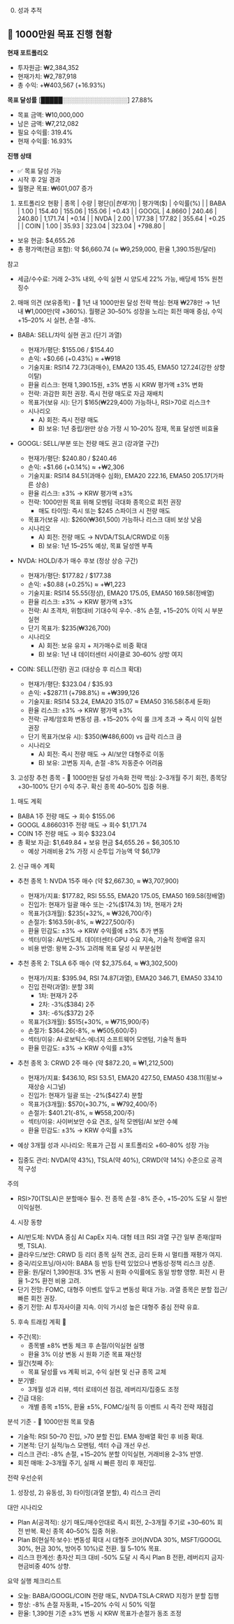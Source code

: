 0. 성과 추적
## 🎯 1000만원 목표 진행 현황

**현재 포트폴리오**
- 투자원금: ₩2,384,352
- 현재가치: ₩2,787,918
- 총 수익: +₩403,567 (+16.93%)

**목표 달성률**
[█████░░░░░░░░░░░░░░░] 27.88%
- 목표 금액: ₩10,000,000
- 남은 금액: ₩7,212,082
- 필요 수익률: 319.4%
- 현재 수익률: 16.93%

**진행 상태**
- ✅ 목표 달성 가능
- 시작 후 2일 경과
- 월평균 목표: ₩601,007 증가

1. 포트폴리오 현황
| 종목 | 수량 | 평단($) | 현재가($) | 평가액($) | 수익률(%) |
| BABA | 1.00 | 154.40 | 155.06 | 155.06 | +0.43 |
| GOOGL | 4.8660 | 240.46 | 240.80 | 1,171.74 | +0.14 |
| NVDA | 2.00 | 177.38 | 177.82 | 355.64 | +0.25 |
| COIN | 1.00 | 35.93 | 323.04 | 323.04 | +798.80 |

- 보유 현금: $4,655.26
- 총 평가액(현금 포함): 약 $6,660.74 (≈ ₩9,259,000, 환율 1,390.15원/달러)

참고
- 세금/수수료: 거래 2–3% 내외, 수익 실현 시 양도세 22% 가능, 배당세 15% 원천징수

2. 매매 의견 (보유종목) - 🎯 1년 내 1000만원 달성 전략
핵심: 현재 ₩278만 → 1년 내 ₩1,000만(약 +360%). 월평균 30–50% 성장을 노리는 회전 매매 중심, 수익 +15–20% 시 실현, 손절 -8%.

- BABA: SELL/차익 실현 권고 (단기 과열)
  - 현재가/평단: $155.06 / $154.40
  - 손익: +$0.66 (+0.43%) ≈ +₩918
  - 기술지표: RSI14 72.73(과매수), EMA20 135.45, EMA50 127.24(강한 상향 이탈)
  - 환율 리스크: 현재 1,390.15원, ±3% 변동 시 KRW 평가액 ±3% 변화
  - 전략: 과감한 회전 권장. 즉시 전량 매도로 자금 재배치
  - 목표가(보유 시): 단기 $165(₩229,400) 가능하나, RSI>70로 리스크↑
  - 시나리오
    - A) 회전: 즉시 전량 매도
    - B) 보유: 1년 중립/완만 상승 가정 시 10–20% 잠재, 목표 달성엔 비효율

- GOOGL: SELL/부분 또는 전량 매도 권고 (강과열 구간)
  - 현재가/평단: $240.80 / $240.46
  - 손익: +$1.66 (+0.14%) ≈ +₩2,306
  - 기술지표: RSI14 84.51(과매수 심화), EMA20 222.16, EMA50 205.17(가파른 상승)
  - 환율 리스크: ±3% → KRW 평가액 ±3%
  - 전략: 1000만원 목표 위해 모멘텀 극대화 종목으로 회전 권장
    - 매도 타이밍: 즉시 또는 $245 스파이크 시 전량 매도
  - 목표가(보유 시): $260(₩361,500) 가능하나 리스크 대비 보상 낮음
  - 시나리오
    - A) 회전: 전량 매도 → NVDA/TSLA/CRWD로 이동
    - B) 보유: 1년 15–25% 예상, 목표 달성엔 부족

- NVDA: HOLD/추가 매수 후보 (정상 상승 구간)
  - 현재가/평단: $177.82 / $177.38
  - 손익: +$0.88 (+0.25%) ≈ +₩1,223
  - 기술지표: RSI14 55.55(정상), EMA20 175.05, EMA50 169.58(정배열)
  - 환율 리스크: ±3% → KRW 평가액 ±3%
  - 전략: AI 초격차, 위험대비 기대수익 우수. -8% 손절, +15–20% 이익 시 부분 실현
  - 단기 목표가: $235(₩326,700)
  - 시나리오
    - A) 회전: 보유 유지 + 저가매수로 비중 확대
    - B) 보유: 1년 내 데이터센터 사이클로 30–60% 상방 여지

- COIN: SELL(전량) 권고 (대상승 후 리스크 확대)
  - 현재가/평단: $323.04 / $35.93
  - 손익: +$287.11 (+798.8%) ≈ +₩399,126
  - 기술지표: RSI14 53.24, EMA20 315.07 ≈ EMA50 316.58(추세 둔화)
  - 환율 리스크: ±3% → KRW 평가액 ±3%
  - 전략: 규제/암호화 변동성 큼. +15–20% 수익 룰 크게 초과 → 즉시 이익 실현 권장
  - 단기 목표가(보유 시): $350(₩486,600) vs 급락 리스크 큼
  - 시나리오
    - A) 회전: 즉시 전량 매도 → AI/보안 대형주로 이동
    - B) 보유: 고변동 지속, 손절 -8% 자동준수 어려움

3. 고성장 추천 종목 - 🚀 1000만원 달성 가속화 전략
핵심: 2–3개월 주기 회전, 종목당 +30–100% 단기 수익 추구. 확신 종목 40–50% 집중 허용.

1) 매도 계획
- BABA 1주 전량 매도 → 회수 $155.06
- GOOGL 4.866031주 전량 매도 → 회수 $1,171.74
- COIN 1주 전량 매도 → 회수 $323.04
- 총 확보 자금: $1,649.84 + 보유 현금 $4,655.26 = $6,305.10
  - 예상 거래비용 2% 가정 시 순투입 가능액 약 $6,179

2) 신규 매수 계획
- 추천 종목 1: NVDA 15주 매수 (약 $2,667.30, ≈ ₩3,707,900)
  - 현재가/지표: $177.82, RSI 55.55, EMA20 175.05, EMA50 169.58(정배열)
  - 진입가: 현재가 일괄 매수 또는 -2%($174.3) 1차, 현재가 2차
  - 목표가(3개월): $235(+32%, ≈ ₩326,700/주)
  - 손절가: $163.59(-8%, ≈ ₩227,500/주)
  - 환율 민감도: ±3% → KRW 수익률에 ±3% 추가 변동
  - 섹터/이유: AI/반도체. 데이터센터·GPU 수요 지속, 기술적 정배열 유지
  - 비용 반영: 왕복 2–3% 고려해 목표 달성 시 부분실현

- 추천 종목 2: TSLA 6주 매수 (약 $2,375.64, ≈ ₩3,302,500)
  - 현재가/지표: $395.94, RSI 74.87(과열), EMA20 346.71, EMA50 334.10
  - 진입 전략(과열): 분할 3회
    - 1차: 현재가 2주
    - 2차: -3%($384) 2주
    - 3차: -6%($372) 2주
  - 목표가(3개월): $515(+30%, ≈ ₩715,900/주)
  - 손절가: $364.26(-8%, ≈ ₩505,600/주)
  - 섹터/이유: AI·로보틱스·에너지 소프트웨어 모멘텀, 기술적 돌파
  - 환율 민감도: ±3% → KRW 수익률 ±3%

- 추천 종목 3: CRWD 2주 매수 (약 $872.20, ≈ ₩1,212,500)
  - 현재가/지표: $436.10, RSI 53.51, EMA20 427.50, EMA50 438.11(횡보→재상승 시그널)
  - 진입가: 현재가 일괄 또는 -2%($427.4) 분할
  - 목표가(3개월): $570(+30.7%, ≈ ₩792,400/주)
  - 손절가: $401.21(-8%, ≈ ₩558,200/주)
  - 섹터/이유: 사이버보안 수요 견조, 실적 모멘텀/AI 보안 수혜
  - 환율 민감도: ±3% → KRW 수익률 ±3%

- 예상 3개월 성과 시나리오: 목표가 근접 시 포트폴리오 +60–80% 성장 가능
- 집중도 관리: NVDA(약 43%), TSLA(약 40%), CRWD(약 14%) 수준으로 공격적 구성

주의
- RSI>70(TSLA)은 분할매수 필수. 전 종목 손절 -8% 준수, +15–20% 도달 시 절반 이익실현.

4. 시장 동향
- AI/반도체: NVDA 중심 AI CapEx 지속. 대형 테크 RSI 과열 구간 일부 존재(알파벳, TSLA).
- 클라우드/보안: CRWD 등 리더 종목 실적 견조, 금리 둔화 시 멀티플 재평가 여지.
- 중국/리오프닝/아시아: BABA 등 반등 탄력 있었으나 변동성·정책 리스크 상존.
- 환율: 원/달러 1,390원대. 3% 변동 시 원화 수익률에도 동일 방향 영향. 회전 시 환율 1–2% 환전 비용 고려.
- 단기 전망: FOMC, 대형주 이벤트 앞두고 변동성 확대 가능. 과열 종목은 분할 접근/빠른 회전 권장.
- 중기 전망: AI 투자사이클 지속. 이익 가시성 높은 대형주 중심 전략 유효.

5. 후속 트래킹 계획 🔄
- 주간(목): 
  - 종목별 ±8% 변동 체크 후 손절/이익실현 실행
  - 환율 3% 이상 변동 시 원화 기준 목표 재산정
- 월간(첫째 주):
  - 목표 달성률 vs 계획 비교, 수익 실현 및 신규 종목 교체
- 분기별:
  - 3개월 성과 리뷰, 섹터 로테이션 점검, 레버리지/집중도 조정
- 긴급 대응:
  - 개별 종목 ±15%, 환율 ±5%, FOMC/실적 등 이벤트 시 즉각 전략 재점검

분석 기준 - 🎯 1000만원 목표 맞춤
- 기술적: RSI 50–70 진입, >70 분할 진입. EMA 정배열 확인 후 비중 확대.
- 기본적: 단기 실적/뉴스 모멘텀, 섹터 수급 개선 우선.
- 리스크 관리: -8% 손절, +15–20% 분할 이익실현, 거래비용 2–3% 반영.
- 회전 매매: 2–3개월 주기, 실패 시 빠른 정리 후 재진입.

전략 우선순위
1) 성장성, 2) 유동성, 3) 타이밍(과열 분할), 4) 리스크 관리

대안 시나리오
- Plan A(공격적): 상기 매도/매수안대로 즉시 회전, 2–3개월 주기로 +30–60% 회전 반복. 확신 종목 40–50% 집중 허용.
- Plan B(현실적·보수): 변동성 확대 시 대형주 코어(NVDA 30%, MSFT/GOOGL 30%, 현금 30%, 방어주 10%)로 전환. 월 5–10% 목표.
- 리스크 한계선: 총자산 피크 대비 -50% 도달 시 즉시 Plan B 전환, 레버리지 금지·현금비중 40% 상향.

요약 실행 체크리스트
- 오늘: BABA/GOOGL/COIN 전량 매도, NVDA·TSLA·CRWD 지정가 분할 집행
- 항상: -8% 손절 자동화, +15–20% 수익 시 50% 익절
- 환율: 1,390원 기준 ±3% 변동 시 KRW 목표가·손절가 동조 조정
